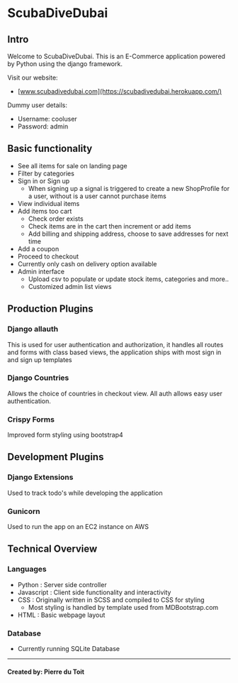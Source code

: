 # ScubaDiveDubai

## Intro

Welcome to ScubaDiveDubai. This is an E-Commerce application powered by Python using the django framework.

Visit our website:

- [www.scubadivedubai.com](https://scubadivedubai.herokuapp.com/)

Dummy user details:

- Username: cooluser
- Password: admin

## Basic functionality

- See all items for sale on landing page
- Filter by categories
- Sign in or Sign up
  - When signing up a signal is triggered to create a new ShopProfile for a user, without is a user cannot purchase items
- View individual items
- Add items too cart
  - Check order exists
  - Check items are in the cart then increment or add items
  - Add billing and shipping address, choose to save addresses for next time
- Add a coupon
- Proceed to checkout
- Currently only cash on delivery option available
- Admin interface
  - Upload csv to populate or update stock items, categories and more..
  - Customized admin list views

## Production Plugins

### Django allauth

This is used for user authentication and authorization, it handles all routes and forms with
class based views, the application ships with most sign in and sign up templates

### Django Countries

Allows the choice of countries in checkout view. All auth allows easy user authentication.

### Crispy Forms

Improved form styling using bootstrap4

## Development Plugins

### Django Extensions

Used to track todo's while developing the application

### Gunicorn

Used to run the app on an EC2 instance on AWS

## Technical Overview

### Languages

- Python : Server side controller
- Javascript : Client side functionality and interactivity
- CSS : Originally written in SCSS and compiled to CSS for styling
  - Most styling is handled by template used from MDBootstrap.com
- HTML : Basic webpage layout

### Database

- Currently running SQLite Database

---

#### Created by: Pierre du Toit
